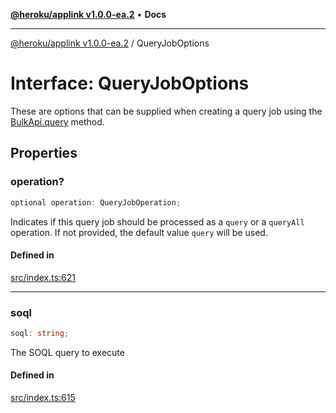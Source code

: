 [**@heroku/applink v1.0.0-ea.2**](../README.md) • **Docs**

***

[@heroku/applink v1.0.0-ea.2](../README.md) / QueryJobOptions

# Interface: QueryJobOptions

These are options that can be supplied when creating a query job using the
[BulkApi.query](BulkApi.md#query) method.

## Properties

### operation?

```ts
optional operation: QueryJobOperation;
```

Indicates if this query job should be processed as a `query` or a `queryAll`
operation. If not provided, the default value `query` will be used.

#### Defined in

[src/index.ts:621](https://github.com/heroku/heroku-applink-nodejs/blob/81b4143bb39e9e9309a4571ee63197ea8b696d90/src/index.ts#L621)

***

### soql

```ts
soql: string;
```

The SOQL query to execute

#### Defined in

[src/index.ts:615](https://github.com/heroku/heroku-applink-nodejs/blob/81b4143bb39e9e9309a4571ee63197ea8b696d90/src/index.ts#L615)
